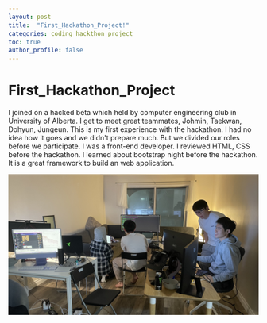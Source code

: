 ```yaml
---
layout: post
title:  "First_Hackathon_Project!"
categories: coding hackthon project
toc: true
author_profile: false
---
```

# First_Hackathon_Project

I joined on a hacked beta which held by computer engineering club in University of Alberta. I get to meet great teammates, Johmin, Taekwan, Dohyun, Jungeun. This is my first experience with the hackathon. I had no idea how it goes and we didn't prepare much. But we divided our roles before we participate. I was a front-end developer. I reviewed HTML, CSS before the hackathon. I learned about bootstrap night before the hackathon. It is a great framework to build an web application. 

![hackathon](/assets/img/IMG_6194.jpg)

<!-- <figure>
  <img data-action="zoom" src='{{ "/assets/img/IMG_6194.jpg" | relative_url }}' alt='absolute'>
  <figcaption>여기에 캡션을 작성합니다.</figcaption>
</figure> -->

